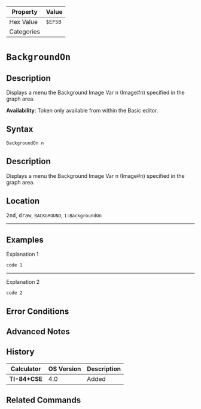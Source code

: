| Property      | Value |
|---------------|-------|
| Hex Value     | `$EF5B`|
| Categories    | <ul></ul> |

# `BackgroundOn `

## Description
Displays a menu the Background Image Var n (Image#n) specified in the graph area.


<b>Availability</b>: Token only available from within the Basic editor.

## Syntax
`BackgroundOn n`

## Description
Displays a menu the Background Image Var n (Image#n) specified in the graph area.

## Location
<kbd>2nd</kbd>, <kbd>draw</kbd>, `BACKGROUND`, `1:BackgroundOn`
<hr>

## Examples

Explanation 1
```ti-basic
code 1
```
---
Explanation 2
```ti-basic
code 2
```

## Error Conditions


## Advanced Notes


## History
| Calculator | OS Version | Description |
|------------|------------|-------------|
| <b>TI-84+CSE</b> | 4.0 | Added

## Related Commands

    